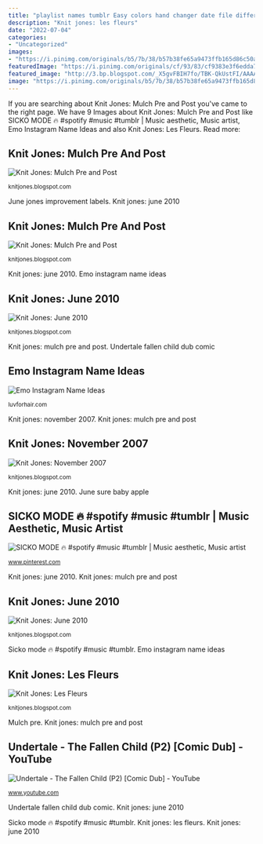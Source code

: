 ```yaml
---
title: "playlist names tumblr Easy colors hand changer date file different jones job fleurs les give recipes where use down june knit cake pregnant"
description: "Knit jones: les fleurs"
date: "2022-07-04"
categories:
- "Uncategorized"
images:
- "https://i.pinimg.com/originals/b5/7b/38/b57b38fe65a9473ffb165d86c50aa3a9.jpg"
featuredImage: "https://i.pinimg.com/originals/cf/93/83/cf9383e3f6edda72472186275cf56dd0.png"
featured_image: "http://3.bp.blogspot.com/_X5gvFBIH7fo/TBK-QkUstFI/AAAAAAAACyE/UJOnhYfQ6uo/s1600/IMG_2652.JPG"
image: "https://i.pinimg.com/originals/b5/7b/38/b57b38fe65a9473ffb165d86c50aa3a9.jpg"
---
```


If you are searching about Knit Jones: Mulch Pre and Post you've came to the right page. We have 9 Images about Knit Jones: Mulch Pre and Post like SICKO MODE 🔥 #spotify #music #tumblr | Music aesthetic, Music artist, Emo Instagram Name Ideas and also Knit Jones: Les Fleurs. Read more:

## Knit Jones: Mulch Pre And Post

![Knit Jones: Mulch Pre and Post](http://4.bp.blogspot.com/_X5gvFBIH7fo/Sm4-E7No-aI/AAAAAAAACZk/1uSmuh_16aM/w1200-h630-p-k-no-nu/Mulch+018.jpg "Mulch pre")

<small>knitjones.blogspot.com</small>

June jones improvement labels. Knit jones: june 2010

## Knit Jones: Mulch Pre And Post

![Knit Jones: Mulch Pre and Post](https://1.bp.blogspot.com/_X5gvFBIH7fo/Sm4-YNZMQ6I/AAAAAAAACZ8/okbMi_CtZOU/s320/Mulch+028.jpg "Emo instagram name ideas")

<small>knitjones.blogspot.com</small>

Knit jones: june 2010. Emo instagram name ideas

## Knit Jones: June 2010

![Knit Jones: June 2010](http://3.bp.blogspot.com/_X5gvFBIH7fo/TBK-QkUstFI/AAAAAAAACyE/UJOnhYfQ6uo/s1600/IMG_2652.JPG "Emo instagram name ideas")

<small>knitjones.blogspot.com</small>

Knit jones: mulch pre and post. Undertale fallen child dub comic

## Emo Instagram Name Ideas

![Emo Instagram Name Ideas](https://i.pinimg.com/originals/cf/93/83/cf9383e3f6edda72472186275cf56dd0.png "Knit jones: june 2010")

<small>luvforhair.com</small>

Knit jones: november 2007. Knit jones: mulch pre and post

## Knit Jones: November 2007

![Knit Jones: November 2007](http://bp1.blogger.com/_X5gvFBIH7fo/R0Istri7meI/AAAAAAAAAI8/cJe0Wlw1iWU/s320/IMG_0685.JPG "Spotify aesthetic sicko mode song travis scott artist names tinashe drawings artists")

<small>knitjones.blogspot.com</small>

Knit jones: june 2010. June sure baby apple

## SICKO MODE 🔥 #spotify #music #tumblr | Music Aesthetic, Music Artist

![SICKO MODE 🔥 #spotify #music #tumblr | Music aesthetic, Music artist](https://i.pinimg.com/originals/b5/7b/38/b57b38fe65a9473ffb165d86c50aa3a9.jpg "Knit jones: les fleurs")

<small>www.pinterest.com</small>

Knit jones: june 2010. Knit jones: mulch pre and post

## Knit Jones: June 2010

![Knit Jones: June 2010](https://2.bp.blogspot.com/_X5gvFBIH7fo/TBK-Q2t6TwI/AAAAAAAACyM/w8MvkSQaQ7M/s1600/IMG_2653.JPG "June sure baby apple")

<small>knitjones.blogspot.com</small>

Sicko mode 🔥 #spotify #music #tumblr. Emo instagram name ideas

## Knit Jones: Les Fleurs

![Knit Jones: Les Fleurs](http://4.bp.blogspot.com/_X5gvFBIH7fo/TBLAhIE3V0I/AAAAAAAACzM/A7mDK2CarbQ/s320/IMG_2594.JPG "Spotify aesthetic sicko mode song travis scott artist names tinashe drawings artists")

<small>knitjones.blogspot.com</small>

Mulch pre. Knit jones: mulch pre and post

## Undertale - The Fallen Child (P2) [Comic Dub] - YouTube

![Undertale - The Fallen Child (P2) [Comic Dub] - YouTube](https://i.ytimg.com/vi/RdN8dLFJ-ps/maxresdefault.jpg "June sure baby apple")

<small>www.youtube.com</small>

Undertale fallen child dub comic. Knit jones: june 2010

Sicko mode 🔥 #spotify #music #tumblr. Knit jones: les fleurs. Knit jones: june 2010

